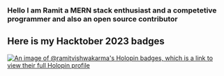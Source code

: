 ### Hello I am Ramit a MERN stack enthusiast and a competetive programmer and also an open source contributor

<!--
**RamitVishwakarma/RamitVishwakarma** is a ✨ _special_ ✨ repository because its `README.md` (this file) appears on your GitHub profile.

Here are some ideas to get you started:

- 🔭 I’m currently working on ...
- 🌱 I’m currently learning ...
- 👯 I’m looking to collaborate on ...
- 🤔 I’m looking for help with ...
- 💬 Ask me about ...
- 📫 How to reach me: ...
- 😄 Pronouns: ...
- ⚡ Fun fact: ...
-->
## Here is my Hacktober 2023 badges
[![An image of @ramitvishwakarma's Holopin badges, which is a link to view their full Holopin profile](https://holopin.me/ramitvishwakarma)](https://holopin.io/@ramitvishwakarma)

